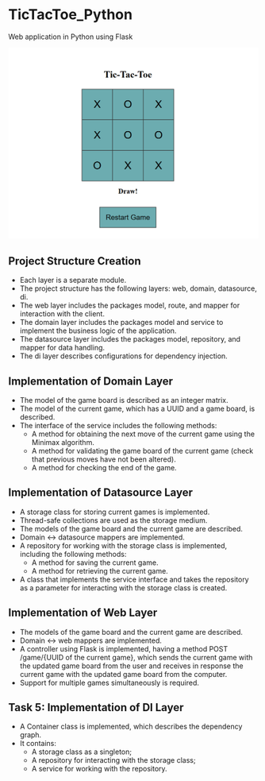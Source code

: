 # TicTacToe_Python
Web application in Python using Flask

![image](misc/TicTacToe.png)

## Project Structure Creation
- Each layer is a separate module.
- The project structure has the following layers: web, domain, datasource, di.
- The web layer includes the packages model, route, and mapper for interaction with the client.
- The domain layer includes the packages model and service to implement the business logic of the application.
- The datasource layer includes the packages model, repository, and mapper for data handling.
- The di layer describes configurations for dependency injection.

## Implementation of Domain Layer
- The model of the game board is described as an integer matrix.
- The model of the current game, which has a UUID and a game board, is described.
- The interface of the service includes the following methods:
    - A method for obtaining the next move of the current game using the Minimax algorithm.
    - A method for validating the game board of the current game (check that previous moves have not been altered).
    - A method for checking the end of the game.

## Implementation of Datasource Layer
- A storage class for storing current games is implemented.
- Thread-safe collections are used as the storage medium.
- The models of the game board and the current game are described.
- Domain <-> datasource mappers are implemented.
- A repository for working with the storage class is implemented, including the following methods:
    - A method for saving the current game.
    - A method for retrieving the current game.
- A class that implements the service interface and takes the repository as a parameter for interacting with the storage class is created.

## Implementation of Web Layer
- The models of the game board and the current game are described.
- Domain <-> web mappers are implemented.
- A controller using Flask is implemented, having a method POST /game/{UUID of the current game}, which sends the current game with the updated game board from the user and receives in response the current game with the updated game board from the computer.
- Support for multiple games simultaneously is required.

## Task 5: Implementation of DI Layer
- A Container class is implemented, which describes the dependency graph.
- It contains:
   - A storage class as a singleton;
   - A repository for interacting with the storage class;
   - A service for working with the repository.
